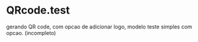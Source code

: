 # QRcode.test
 gerando QR code, com opcao de adicionar logo, modelo teste simples com opcao. (incompleto)
